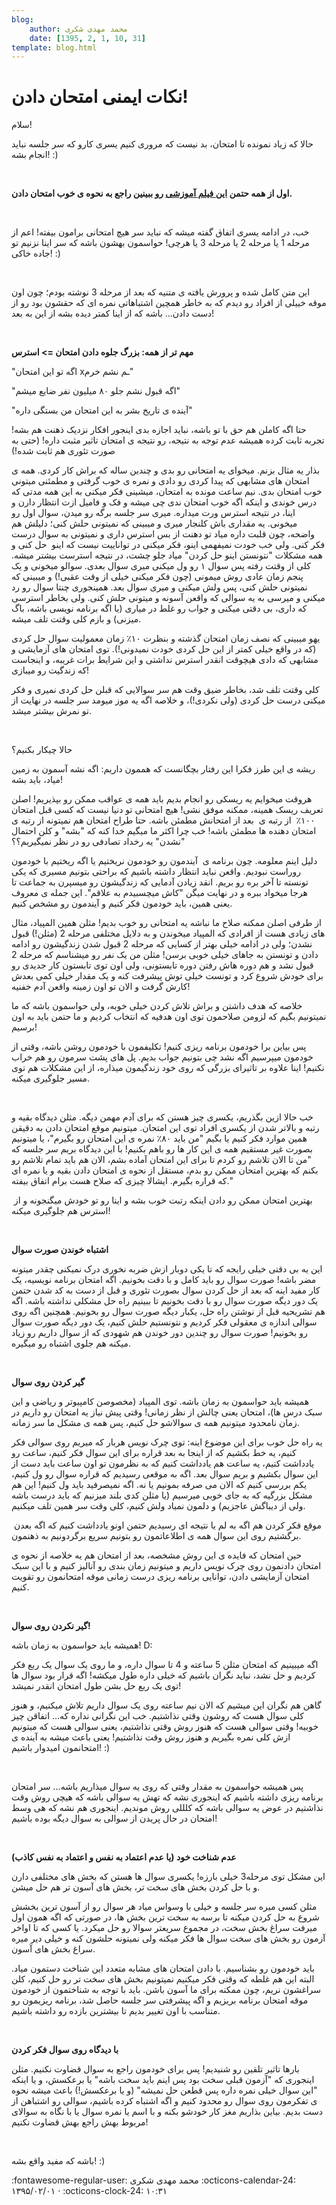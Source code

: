```yaml
---
blog:
    author: محمد مهدی شکری
    date: [1395, 2, 1, 10, 31]
template: blog.html
---
```

# نکات ایمنی امتحان دادن!

<div class="cnt">
<p>سلام!</p>
<p>حالا که زیاد نمونده تا امتحان، بد نیست که مروری کنیم یسری کارو که سر جلسه نباید انجام بشه! :)</p>
<p><br/></p>
<p><b>اول از همه حتمن <a href="http://mov1.tebyan.net/1388/09/Comedy1-MrBean1.wmv61504.wmv" target="_blank">این فیلم آموزشی</a> رو ببینین راجع به نحوه ی خوب امتحان دادن.</b></p>
<p><br/></p>
<p>خب، در ادامه یسری اتفاق گفته میشه که نباید سر هیچ امتحانی برامون بیفته! اعم از مرحله 1 یا مرحله 2 یا مرحله 3 یا هرچی! حواسمون بهشون باشه که سر اینا نزنیم تو جاده خاکی! :)</p>
<p><br/></p>
<p>این متن کامل شده و پرورش یافته ی متنیه که بعد از مرحله 3 نوشته بودم؛ چون اون موقه خییلی از افراد رو دیدم که به خاطر همچین اشتباهاتی نمره ای که حقشون بود رو از دست دادن... باشه که از اینا کمتر دیده بشه از این به بعد!</p>
<p><b><br/></b></p>
<p><b>مهم تر از همه: بزرگ جلوه دادن امتحان =&gt; استرس</b></p>
<p>"اگه تو این امتحان xـم نشم خرم"</p>
<p>"اگه قبول نشم جلو ۸۰ میلیون نفر ضایع میشم"</p>
<p>"آینده ی تاریخ بشر به این امتحان من بستگی داره"</p>
<p>حتا اگه کاملن هم حق با تو باشه، نباید اجازه بدی اینجور افکار نزدیک ذهنت هم بشه! تجربه ثابت کرده همیشه عدم توجه به نتیجه، رو نتیجه ی امتحان تاثیر مثبت داره! (حتی به صورت تئوری هم ثابت شده!)</p>
<p>بذار یه مثال بزنم. میخوای یه امتحانی رو بدی و چندین ساله که براش کار کردی. همه ی امتحان های مشابهی که پیدا کردی رو دادی و نمره ی خوب گرفتی و مطمئنی میتونی خوب امتحان بدی. نیم ساعت مونده به امتحان، میشینی فکر میکنی به این همه مدتی که درس خوندی و اینکه اگه خوب امتحان ندی چی میشه و فک و فامیل ازت انتظار دارن و اینا، در نتیجه استرس ورت میداره. میری سر جلسه برگه رو میدن، سوال اول رو میخونی. یه مقداری باش کلنجار میری و میبینی که نمیتونی حلش کنی؛ دلیلش هم واضحه، چون قلبت داره میاد تو دهنت از بس استرس داری و نمیتونی به سوال درست فکر کنی. ولی خب خودت نمیفهمی اینو، فکر میکنی در تواناییت نیست که اینو  حل کنی و همه مشکلات "نتونستن اینو حل کردن" میاد جلو چشت، در نتیجه استرست بیشتر میشه. کلی از وقتت رفته پس سوال ۱ رو ول میکنی میری سوال بعدی. سوالو میخونی و یک پنجم زمان عادی روش میمونی (چون فکر میکنی خیلی از وقت عقبی!) و میبینی که نمیتونی حلش کنی، پس ولش میکنی و میری سوال بعد. همینجوری چنتا سوال رو رد میکنی و میرسی به یه سوالی که واقعن آسونه و میتونی حلش کنی. ولی بخاطر استرسی که داری، بی دقتی میکنی و جواب رو غلط در میاری (یا اگه برنامه نویسی باشه، باگ میزنی) و بازم کلی وقتت تلف میشه.</p>
<p>یهو میبینی که نصف زمان امتحان گذشته و بنظرت ۱۰٪ زمان معمولیت سوال حل کردی (که در واقع خیلی کمتر از این حل کردی خودت نمیدونی!). توی امتحان های آزمایشی و مشابهی که دادی هیچوقت انقدر استرس نداشتی و این شرایط برات غریبه، و اینجاست که زندگیت رو میبازی!</p>
<p>کلی وقتت تلف شد، بخاطر ضیق وقت هم سر سوالایی که قبلن حل کردی نمیری و فکر میکنی درست حل کردی (ولی نکردی!)، و خلاصه اگه یه موز میومد سر جلسه در نهایت از تو نمرش بیشتر میشد.</p>
<p><br/></p>
<p>حالا چیکار بکنیم؟</p>
<p>ریشه ی این طرز فکرا این رفتار بچگانست که هممون داریم: اگه نشه آسمون به زمین میاد، باید بشه!</p>
<p>هروقت میخوایم یه ریسکی رو انجام بدیم باید همه ی عواقب ممکن رو بپذیریم! اصلن تعریف ریسک همینه، ممکنه موفق نشی! هیچ امتحانی تو دنیا نیست که کسی قبل امتحان ۱۰۰٪  از رتبه ی  بعد از امتحانش مطمئن باشه. حتا طراح امتحان هم نمیتونه از رتبه ی امتحان دهنده ها مطمئن باشه! خب چرا اکثر ما میگیم خدا کنه که "بشه" و کلن احتمال "نشدن" یه رخداد تصادفی رو در نظر نمیگیریم؟؟</p>
<p>دلیل اینم معلومه. چون برنامه ی  آیندمون رو خودمون نریختیم یا اگه ریختیم با خودمون روراست نبودیم. واقعن نباید انتظار داشته باشیم که براحتی بتونیم مسیری که یکی تونسته تا آخر بره رو بریم. انقد زیادن آدمایی که زندگیشون رو میسپرن به جماعت تا هرجا میخواد ببره و در نهایت میگن "کاش میچسبیدم به علاقم". این جمله ی معروف یعنی همین، باید خودمون فکر کنیم و آیندمون رو مشخص کنیم.</p>
<p>از طرفی اصلن ممکنه صلاح ما نباشه یه امتحانی رو خوب بدیم! مثلن همین المپیاد، مثال های زیادی هست از افرادی که المپیاد میخوندن و به دلایل مختلفی مرحله 2 (مثلن!) قبول نشدن؛ ولی در ادامه خیلی بهتر از کسایی که مرحله 2 قبول شدن زندگیشون رو ادامه دادن و تونستن به جاهای خیلی خوبی برسن! مثلن من یک نفر رو میشناسم که مرحله 2 قبول نشد و هم دوره هاش رفتن دوره تابستونی، ولی اون توی تابستون کار جدیدی رو برای خودش شروع کرد و تونست خیلی توش پیشرفت کنه و یک مقدار خیلی کمی بعدش کارش گرفت و الان تو اون زمینه واقعن آدم خفنیه!</p>
<p>خلاصه که هدف داشتن و براش تلاش کردن خیلی خوبه، ولی حواسمون باشه که ما نمیتونیم بگیم که لزومن صلاحمون توی اون هدفیه که انتخاب کردیم و ما حتمن باید به اون برسیم!</p>
<p>پس بیاین برا خودمون برنامه ریزی کنیم! تکلیفمون با خودمون روشن باشه، وقتی از خودمون میپرسیم اگه نشد چی بتونیم جواب بدیم. پل های پشت سرمون رو هم خراب نکنیم! اینا علاوه بر تاثیرای بزرگی که روی خود زندگیمون میذاره، از این مشکلات هم توی مسیر جلوگیری میکنه. </p>
<p><br/></p>
<p>خب حالا ازین بگذریم، یکسری چیز هستن که برای آدم مهمن دیگه. مثلن دیدگاه بقیه و رتبه و بالاتر شدن از یکسری افراد توی این امتحان. میتونیم موقع امتحان دادن به دقیقن همین موارد فکر کنیم یا بگیم "من باید ۸۰٪ نمره ی این امتحان رو بگیرم"، یا میتونیم بصورت غیر مستقیم همه ی این کار ها رو باهم بکنیم! با این دیدگاه بریم سر جلسه که "من تا الان تلاشم رو کردم تا برای این امتحان آماده بشم، الان هم باید تمام تلاشم رو بکنم که بهترین امتحان ممکن رو بدم، مستقل از نحوه ی امتحان دادن بقیه و یا نمره ای که قراره بگیرم. ایشالا چیزی که صلاح هست برام اتفاق بیفته."</p>
<p> بهترین امتحان ممکن رو دادن اینکه رتبت خوب بشه و اینا رو تو خودش میگنجونه و از استرس هم جلوگیری میکنه!</p>
<p><br/></p>
<p><b>اشتباه خوندن صورت سوال</b></p>
<p>این یه بی دقتی خیلی رایجه که تا یکی دوبار ازش ضربه نخوری درک نمیکنی چقدر میتونه مضر باشه! صورت سوال رو باید کامل و با دقت بخونیم. اگه امتحان برنامه نویسیه، یک کار مفید اینه که بعد از حل کردن سوال بصورت تئوری و قبل از دست به کد شدن حتمن یک دور دیگه صورت سوال رو با دقت بخونیم تا ببینیم راه حل مشکلی نداشته باشه. اگه هم تشریحیه قبل از نوشتن راه حل، یکبار دیگه صورت سوال رو بخونیم. همچنین اگه روی سوالی اندازه ی معقولی فکر کردیم و نتونستیم حلش کنیم، یک دور دیگه صورت سوال رو بخونیم! صورت سوال رو چندین دور خوندن هم شهودی که از سوال داریم رو زیاد میکنه هم جلوی اشتباه رو میگیره.</p>
<p><br/></p>
<p><b>گیر کردن روی سوال</b></p>
<p>همیشه باید حواسمون به زمان باشه. توی المپیاد (مخصوصن کامپیوتر و ریاضی و این سبک درس ها)، امتحان یعنی چالش از نظر زمانی! وقتی پیش نیاز یه امتحان رو داریم در زمان نامحدود میتونیم همه ی سوالاشو حل کنیم، پس همه ی مشکل ما سر زمانه.</p>
<p>یه راه حل خوب برای این موضوع اینه: توی چرک نویس هربار که میریم روی سوالی فکر کنیم، یه خط بکشیم که از اینجا به بعد قراره برای این سوال فکر کنیم، ساعت رو یادداشت کنیم، یه ساعت هم یادداشت کنیم که به نظرمون تو اون ساعت باید دست از این سوال بکشیم و بریم سوال بعد. اگه به موقعی رسیدیم که قراره سوال رو ول کنیم، یکم بررسی کنیم که الان می صرفه بمونیم یا نه. اگه نمیصرفید باید ول کنیم! این هم مشکل بزرگیه که به جای خوبی میرسیم (یا مثلن کدی بلند میزنیم که باید درست باشه ولی از دیباگش عاجزیم) و دلمون نمیاد ولش کنیم، کلی وقت سر همین تلف میکنیم.</p>
<p> موقع فکر کردن هم اگه به لم یا نتیجه ای رسیدیم حتمن اونو یادداشت کنیم که اگه بعدن برگشتیم روی این سوال همه ی اطلاعاتمون رو بتونیم سریع برگردونیم به ذهنمون.</p>
<p>حین امتحان که فایده ی این روش مشخصه، بعد از امتحان هم یه خلاصه از نحوه ی امتحان دادنمون روی چرک نویس داریم و میتونیم زمان بندی رو آنالیز کنیم و با این سبک امتحان آزمایشی دادن، توانایی برنامه ریزی درست زمانی موقه امتحانمون رو تقویت کنیم.</p>
<p><br/></p>
<p><b>گیر نکردن روی سوال!</b></p>
<p>همیشه باید حواسمون به زمان باشه! D:</p>
<p>اگه میبینیم که امتحان مثلن 5 ساعته و 4 تا سوال داره، و ما روی یک سوال یک ربع فکر کردیم و حل نشد، نباید نگران باشیم که خیلی داره طول میکشه! اگه قرار بود سوال ها توی یک ربع حل بشن طول امتحان انقدر نمیشد!</p>
<p>گاهن هم نگران این میشیم که الان نیم ساعته روی یک سوال داریم تلاش میکنیم، و هنوز کلی سوال هست که روشون وقتی نذاشتیم. خب این نگرانی نداره که... اتفاقن چیز خوبیه! وقتی سوالی هست که هنوز روش وقتی نذاشتیم، یعنی سوالی هست که میتونیم ازش کلی نمره بگیریم و هنوز روش وقت نذاشتیم! یعنی باعث میشه به آینده ی امتحانمون امیدوار باشیم! :)</p>
<p><br/></p>
<p>پس همیشه حواسمون به مقدار وقتی که روی یه سوال میذاریم باشه... سر امتحان برنامه ریزی داشته باشیم که اینجوری نشه که تهش یه سوالی باشه که هیچی روش وقت نذاشتیم در عوض یه سوالی باشه که کلللی روش موندیم. اینجوری هم نشه که هی وسط امتحان در حال پریدن از سوالی به سوال دیگه بوده باشیم!</p>
<p><br/></p>
<p><b>عدم شناخت خود (یا عدم اعتماد به نفس و اعتماد به نفس کاذب)</b></p>
<p>این مشکل توی مرحله3 خیلی بارزه! یکسری سوال ها هستن که بخش های مختلفی دارن و با حل کردن بخش های سخت تر، بخش های آسون تر هم حل میشن.</p>
<p>مثلن کسی میره سر جلسه و خیلی با وسواس میاد هر سوال رو از آسون ترین بخشش شروع به حل کردن میکنه تا برسه به سخت ترین بخش ها، در صورتی که اگه همون اول میرفت سراغ بخش سخت، در مجموع سریعتر سوالا رو حل میکرد. یا کسی که تا اواخر آزمون رو بخش های سخت سوال ها فکر میکنه ولی نمیتونه حلشون کنه و خیلی دیر میره سراغ بخش های آسون.</p>
<p>باید خودمون رو بشناسیم. با دادن امتحان های مشابه متعدد این شناخت دستمون میاد. البته این هم غلطه که وقتی فکر میکنیم نمیتونیم بخش های سخت تر رو حل کنیم، کلن سراغشون نریم، چون ممکنه برای ما آسون باشن. باید با توجه به شناختمون از خودمون موقه امتحان برنامه بریزیم و اگه پیشرفتی سر جلسه حاصل شد، برنامه ریزیمون رو متناسب با اون تغییر بدیم تا بیشترین بازده رو داشته باشیم.</p>
<p><br/></p>
<p><b>با دیدگاه روی سوال فکر کردن</b></p>
<p>بارها تاثیر تلقین رو شنیدیم! پس برای خودمون راجع به سوال قضاوت نکنیم. مثلن اینجوری که "آزمون قبلی سخت بود پس اینم باید سخت باشه" یا برعکسش، و یا اینکه "این سوال خیلی نمره داره پس قطعن حل نمیشه" (و یا برعکسش!) باعث میشه نحوه ی تفکرمون روی سوال رو محدود کنیم و اگه اشتباه کرده باشیم، سوالی رو اشتباهن از دست بدیم. بیاین بذاریم مغز کار خودشو بکنه و با اسم یا نمره سوال یا با نگاه به سوالای مربوط بهش راجع بهش قضاوت نکنیم!</p>
<p><br/></p>
<p></p>
<p>باشه که مفید واقع بشه! :)</p>
</div>

<div class="blog-info" markdown>
<span class="blog-author">
:fontawesome-regular-user: محمد مهدی شکری
</span>
<span class="blog-date">
:octicons-calendar-24: ۱۳۹۵/۰۲/۰۱ · :octicons-clock-24: ۱۰:۳۱
</span>
</div>

